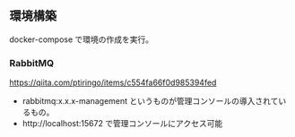 ## 環境構築

docker-compose で環境の作成を実行。

### RabbitMQ

https://qiita.com/ptiringo/items/c554fa66f0d985394fed

- rabbitmq:x.x.x-management というものが管理コンソールの導入されているもの。
- http://localhost:15672 で管理コンソールにアクセス可能
